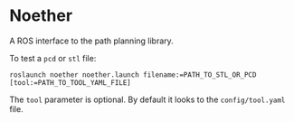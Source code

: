 # Noether

A ROS interface to the path planning library.

To test a `pcd` or `stl` file:
```
roslaunch noether noether.launch filename:=PATH_TO_STL_OR_PCD [tool:=PATH_TO_TOOL_YAML_FILE]
```

The `tool` parameter is optional. By default it looks to the `config/tool.yaml` file.
